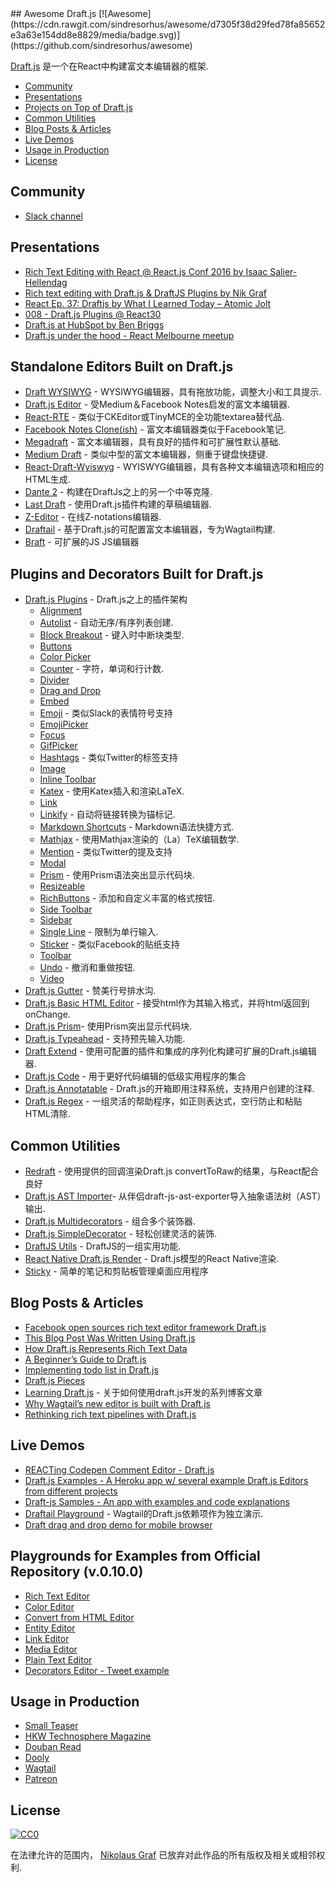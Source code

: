 <div class="github-widget" data-repo="nikgraf/awesome-draft-js"></div>
<script async src="https://pagead2.googlesyndication.com/pagead/js/adsbygoogle.js"></script><ins class="adsbygoogle" style="display:block" data-ad-client="ca-pub-6890694312814945" data-ad-slot="5473692530" data-ad-format="auto"  data-full-width-responsive="true"></ins><script>(adsbygoogle = window.adsbygoogle || []).push({});</script>
## Awesome Draft.js [![Awesome](https://cdn.rawgit.com/sindresorhus/awesome/d7305f38d29fed78fa85652e3a63e154dd8e8829/media/badge.svg)](https://github.com/sindresorhus/awesome)

[Draft.js](https://draftjs.org/) 是一个在React中构建富文本编辑器的框架.


- [Community](https://github.com/nikgraf/awesome-draft-js#community)
- [Presentations](https://github.com/nikgraf/awesome-draft-js#presentations)
- [Projects on Top of Draft.js](https://github.com/nikgraf/awesome-draft-js#standalone-editors-built-on-draftjs)
- [Common Utilities](https://github.com/nikgraf/awesome-draft-js#common-utilities)
- [Blog Posts & Articles](https://github.com/nikgraf/awesome-draft-js#blog-posts--articles)
- [Live Demos](https://github.com/nikgraf/awesome-draft-js#live-demos)
- [Usage in Production](https://github.com/nikgraf/awesome-draft-js#usage-in-production)
- [License](https://github.com/nikgraf/awesome-draft-js#license)

## Community

* [Slack channel](https://draftjs.herokuapp.com/)

## Presentations
* [Rich Text Editing with React @ React.js Conf 2016 by Isaac Salier-Hellendag ](https://www.youtube.com/watch?v=feUYwoLhE_4)
* [Rich text editing with Draft.js & DraftJS Plugins by Nik Graf](https://www.youtube.com/watch?v=gxNuHZXZMgs)
* [React Ep. 37: Draftjs by What I Learned Today – Atomic Jolt](https://www.youtube.com/watch?v=0k9suXgCtTA)
* [008 - Draft.js Plugins @ React30](https://www.youtube.com/watch?v=w-PqnpMizcQ)
* [Draft.js at HubSpot by Ben Briggs](https://product.hubspot.com/blog/tech-talk-at-night-react-meetup)
* [Draft.js under the hood - React Melbourne meetup](https://www.youtube.com/watch?feature=player_embedded&v=vOZAO3jFSHI)

## Standalone Editors Built on Draft.js

* [Draft WYSIWYG](https://github.com/bkniffler/draft-wysiwyg) -  WYSIWYG编辑器，具有拖放功能，调整大小和工具提示.
* [Draft.js Editor](https://github.com/AlastairTaft/draft-js-editor/) - 受Medium＆Facebook Notes启发的富文本编辑器.
* [React-RTE](https://github.com/sstur/react-rte/) - 类似于CKEditor或TinyMCE的全功能textarea替代品.
* [Facebook Notes Clone(ish)](https://github.com/andrewcoelho/react-text-editor) - 富文本编辑器类似于Facebook笔记.
* [Megadraft](https://github.com/globocom/megadraft) - 富文本编辑器，具有良好的插件和可扩展性默认基础.
* [Medium Draft](https://github.com/brijeshb42/medium-draft) - 类似中型的富文本编辑器，侧重于键盘快捷键.
* [React-Draft-Wyiswyg](https://github.com/jpuri/react-draft-wysiwyg) -  WYISWYG编辑器，具有各种文本编辑选项和相应的HTML生成.
* [Dante 2](https://github.com/michelson/dante2) - 构建在DraftJs之上的另一个中等克隆.
* [Last Draft](https://github.com/vacenz/last-draft) - 使用Draft.js插件构建的草稿编辑器.
* [Z-Editor](https://github.com/Z-Editor/Z-Editor) - 在线Z-notations编辑器.
* [Draftail](https://github.com/springload/draftail/) - 基于Draft.js的可配置富文本编辑器，专为Wagtail构建.
* [Braft](https://github.com/margox/braft-editor) - 可扩展的JS JS编辑器

## Plugins and Decorators Built for Draft.js

* [Draft.js Plugins](https://github.com/draft-js-plugins/draft-js-plugins) -  Draft.js之上的插件架构
  - [Alignment](https://www.draft-js-plugins.com/plugin/alignment)
  - [Autolist](https://github.com/icelab/draft-js-autolist-plugin) - 自动无序/有序列表创建.
  - [Block Breakout](https://github.com/icelab/draft-js-block-breakout-plugin) - 键入时中断块类型.
  - [Buttons](https://github.com/vacenz/last-draft-js-plugins)
  - [Color Picker](https://github.com/vacenz/last-draft-js-plugins)
  - [Counter](https://www.draft-js-plugins.com/plugin/counter) - 字符，单词和行计数.
  - [Divider](https://github.com/simsim0709/draft-js-plugins/tree/master/draft-js-divider-plugin)
  - [Drag and Drop](https://www.draft-js-plugins.com/plugin/drag-n-drop)
  - [Embed](https://github.com/vacenz/last-draft-js-plugins)
  - [Emoji](https://www.draft-js-plugins.com/plugin/emoji) - 类似Slack的表情符号支持
  - [EmojiPicker](https://github.com/vacenz/last-draft-js-plugins)
  - [Focus](https://www.draft-js-plugins.com/plugin/focus)
  - [GifPicker](https://github.com/vacenz/last-draft-js-plugins)
  - [Hashtags](https://www.draft-js-plugins.com/plugin/hashtag) - 类似Twitter的标签支持
  - [Image](https://www.draft-js-plugins.com/plugin/image)
  - [Inline Toolbar](https://www.draft-js-plugins.com/plugin/inline-toolbar)
  - [Katex](https://github.com/letranloc/draft-js-katex-plugin) - 使用Katex插入和渲染LaTeX.
  - [Link](https://github.com/vacenz/last-draft-js-plugins)
  - [Linkify](https://www.draft-js-plugins.com/plugin/linkify) - 自动将链接转换为锚标记.
  - [Markdown Shortcuts](https://github.com/ngs/draft-js-markdown-shortcuts-plugin/) -  Markdown语法快捷方式.
  - [Mathjax](https://github.com/efloti/draft-js-mathjax-plugin) - 使用Mathjax渲染的（La）TeX编辑数学.
  - [Mention](https://www.draft-js-plugins.com/plugin/mention) - 类似Twitter的提及支持
  - [Modal](https://github.com/vacenz/last-draft-js-plugins)
  - [Prism](https://github.com/withspectrum/draft-js-prism-plugin) - 使用Prism语法突出显示代码块.
  - [Resizeable](https://www.draft-js-plugins.com/plugin/resizeable)
  - [RichButtons](https://github.com/jasonphillips/draft-js-richbuttons-plugin) - 添加和自定义丰富的格式按钮.
  - [Side Toolbar](https://www.draft-js-plugins.com/plugin/side-toolbar)
  - [Sidebar](https://github.com/vacenz/last-draft-js-plugins)
  - [Single Line](https://github.com/icelab/draft-js-single-line-plugin) - 限制为单行输入.
  - [Sticker](https://www.draft-js-plugins.com/plugin/sticker) - 类似Facebook的贴纸支持
  - [Toolbar](https://github.com/vacenz/last-draft-js-plugins)
  - [Undo](https://www.draft-js-plugins.com/plugin/undo) - 撤消和重做按钮.
  - [Video](https://www.draft-js-plugins.com/plugin/video)
* [Draft.js Gutter](https://github.com/seejamescode/draft-js-gutter) - 赞美行号排水沟.
* [Draft.js Basic HTML Editor](https://github.com/dburrows/draft-js-basic-html-editor) - 接受html作为其输入格式，并将html返回到onChange.
* [Draft.js Prism](https://github.com/SamyPesse/draft-js-prism)- 使用Prism突出显示代码块.
* [Draft.js Typeahead](https://github.com/dooly-ai/draft-js-typeahead) - 支持预先输入功能.
* [Draft Extend](https://github.com/HubSpot/draft-extend) - 使用可配置的插件和集成的序列化构建可扩展的Draft.js编辑器.
* [Draft.js Code](https://github.com/SamyPesse/draft-js-code) - 用于更好代码编辑的低级实用程序的集合
* [Draft.js Annotatable](https://github.com/cltk/annotations) -  Draft.js的开箱即用注释系统，支持用户创建的注释.
* [Draft.js Regex](https://github.com/YozhikM/draft-regex) - 一组灵活的帮助程序，如正则表达式，空行防止和粘贴HTML清除.

## Common Utilities

* [Redraft](https://github.com/lokiuz/redraft) - 使用提供的回调渲染Draft.js convertToRaw的结果，与React配合良好
* [Draft.js AST Importer](https://github.com/icelab/draft-js-ast-importer)- 从伴侣draft-js-ast-exporter导入抽象语法树（AST）输出.
* [Draft.js Multidecorators](https://github.com/SamyPesse/draft-js-multidecorators) - 组合多个装饰器.
* [Draft.js SimpleDecorator](https://github.com/Soreine/draft-js-simpledecorator) - 轻松创建灵活的装饰.
* [DraftJS Utils](https://github.com/jpuri/draftjs-utils) -  DraftJS的一组实用功能.
* [React Native Draft.js Render](https://github.com/globocom/react-native-draftjs-render) -  Draft.js模型的React Native渲染.
* [Sticky](https://github.com/nadunindunil/sticky) - 简单的笔记和剪贴板管理桌面应用程序

## Blog Posts & Articles

* [Facebook open sources rich text editor framework Draft.js](https://code.facebook.com/posts/1684092755205505/facebook-open-sources-rich-text-editor-framework-draft-js/)
* [This Blog Post Was Written Using Draft.js](https://dev.to/ben/this-blog-post-was-written-using-draftjs)
* [How Draft.js Represents Rich Text Data](https://medium.com/@rajaraodv/how-draft-js-represents-rich-text-data-eeabb5f25cf2#.7gd8psdvi)
* [A Beginner’s Guide to Draft.js](https://medium.com/@adrianli/a-beginner-s-guide-to-draft-js-d1823f58d8cc#.uufeulpl5)
* [Implementing todo list in Draft.js](http://bitwiser.in/2016/08/31/implementing-todo-list-in-draft-js.html)
* [Draft.js Pieces](https://cannibalcoder.com/2016/12/02/draft-js-pieces/)
* [Learning Draft.js](https://reactrocket.com/series/learning-draft-js/) - 关于如何使用draft.js开发的系列博客文章
* [Why Wagtail’s new editor is built with Draft.js](https://wagtail.io/blog/why-wagtail-new-editor-is-built-with-draft-js/)
* [Rethinking rich text pipelines with Draft.js](https://wagtail.io/blog/rethinking-rich-text-pipelines-with-draft-js/)

## Live Demos

* [REACTing Codepen Comment Editor - Draft.js](https://codepen.io/rkpasia/full/jqbrpq)
* [Draft.js Examples - A Heroku app w/ several example Draft.js Editors from different projects](http://draftjs-examples.herokuapp.com/)
* [Draft-js Samples - An app with examples and code explanations](https://github.com/Mair/react-meetup-draftjs)
* [Draftail Playground](https://draftail-playground.herokuapp.com/) -  Wagtail的Draft.js依赖项作为独立演示.
* [Draft drag and drop demo for mobile browser](https://github.com/jan4984/draft-dnd-example)

## Playgrounds for Examples from Official Repository (v.0.10.0)
* [Rich Text Editor](https://codepen.io/Kiwka/pen/YNYvyG)
* [Color Editor](https://codepen.io/Kiwka/pen/oBpVve)
* [Convert from HTML Editor](https://codepen.io/Kiwka/pen/YNYgWa)
* [Entity Editor](https://codepen.io/Kiwka/pen/wgpOoZ)
* [Link Editor](https://codepen.io/Kiwka/pen/ZLvPeO)
* [Media Editor](https://codepen.io/Kiwka/pen/rjpRzj)
* [Plain Text Editor](https://codepen.io/Kiwka/pen/jyYJzb)
* [Decorators Editor - Tweet example](https://codepen.io/Kiwka/pen/KaZERV)

## Usage in Production
* [Small Teaser](https://www.smallteaser.com/login?targetUrl=%2Farticles%2Fwrite)
* [HKW Technosphere Magazine](https://technosphere-magazine.hkw.de/)
* [Douban Read](https://read.douban.com/editor_ng)
* [Dooly](https://www.dooly.ai)
* [Wagtail](https://wagtail.io/)
* [Patreon](https://www.patreon.com/)

## License

[![CC0](http://mirrors.creativecommons.org/presskit/buttons/88x31/svg/cc-zero.svg)](https://creativecommons.org/publicdomain/zero/1.0/)

在法律允许的范围内， [Nikolaus Graf](https://github.com/nikgraf/) 已放弃对此作品的所有版权及相关或相邻权利.
